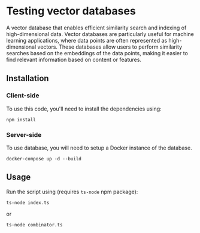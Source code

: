 # Testing vector databases
A vector database that enables efficient similarity search and indexing of high-dimensional data. Vector databases are particularly useful for machine learning applications, where data points are often represented as high-dimensional vectors. These databases allow users to perform similarity searches based on the embeddings of the data points, making it easier to find relevant information based on content or features.

## Installation
### Client-side
To use this code, you'll need to install the dependencies using:

```
npm install
```

### Server-side
To use database, you will need to setup a Docker instance of the database.

```
docker-compose up -d --build
```

## Usage
Run the script using (requires `ts-node` npm package):

```
ts-node index.ts
```

or

```
ts-node combinator.ts
```